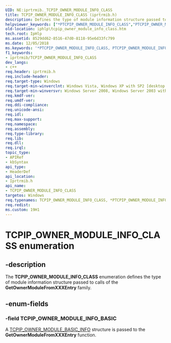 ```yaml
---
UID: NE:iprtrmib._TCPIP_OWNER_MODULE_INFO_CLASS
title: TCPIP_OWNER_MODULE_INFO_CLASS (iprtrmib.h)
description: Defines the type of module information structure passed to calls of the GetOwnerModuleFromXXXEntry family.
helpviewer_keywords: ["*PTCPIP_OWNER_MODULE_INFO_CLASS","PTCPIP_OWNER_MODULE_INFO_CLASS","PTCPIP_OWNER_MODULE_INFO_CLASS enumeration pointer [IP Helper]","TCPIP_OWNER_MODULE_INFO_BASIC","TCPIP_OWNER_MODULE_INFO_CLASS","TCPIP_OWNER_MODULE_INFO_CLASS enumeration [IP Helper]","iphlp.tcpip_owner_module_info_class","iprtrmib/PTCPIP_OWNER_MODULE_INFO_CLASS","iprtrmib/TCPIP_OWNER_MODULE_INFO_BASIC","iprtrmib/TCPIP_OWNER_MODULE_INFO_CLASS"]
old-location: iphlp\tcpip_owner_module_info_class.htm
tech.root: IpHlp
ms.assetid: 8529dd62-8516-47d0-8118-95e6d33fc799
ms.date: 12/05/2018
ms.keywords: '*PTCPIP_OWNER_MODULE_INFO_CLASS, PTCPIP_OWNER_MODULE_INFO_CLASS, PTCPIP_OWNER_MODULE_INFO_CLASS enumeration pointer [IP Helper], TCPIP_OWNER_MODULE_INFO_BASIC, TCPIP_OWNER_MODULE_INFO_CLASS, TCPIP_OWNER_MODULE_INFO_CLASS enumeration [IP Helper], iphlp.tcpip_owner_module_info_class, iprtrmib/PTCPIP_OWNER_MODULE_INFO_CLASS, iprtrmib/TCPIP_OWNER_MODULE_INFO_BASIC, iprtrmib/TCPIP_OWNER_MODULE_INFO_CLASS'
f1_keywords:
- iprtrmib/TCPIP_OWNER_MODULE_INFO_CLASS
dev_langs:
- c++
req.header: iprtrmib.h
req.include-header: 
req.target-type: Windows
req.target-min-winverclnt: Windows Vista, Windows XP with SP2 [desktop apps only]
req.target-min-winversvr: Windows Server 2008, Windows Server 2003 with SP1 [desktop apps only]
req.kmdf-ver: 
req.umdf-ver: 
req.ddi-compliance: 
req.unicode-ansi: 
req.idl: 
req.max-support: 
req.namespace: 
req.assembly: 
req.type-library: 
req.lib: 
req.dll: 
req.irql: 
topic_type:
- APIRef
- kbSyntax
api_type:
- HeaderDef
api_location:
- Iprtrmib.h
api_name:
- TCPIP_OWNER_MODULE_INFO_CLASS
targetos: Windows
req.typenames: TCPIP_OWNER_MODULE_INFO_CLASS, *PTCPIP_OWNER_MODULE_INFO_CLASS
req.redist: 
ms.custom: 19H1
---
```


# TCPIP_OWNER_MODULE_INFO_CLASS enumeration


## -description


The <b>TCPIP_OWNER_MODULE_INFO_CLASS</b> enumeration defines the type of module information structure passed to calls of the <b>GetOwnerModuleFromXXXEntry</b> family.


## -enum-fields




### -field TCPIP_OWNER_MODULE_INFO_BASIC

A <a href="https://docs.microsoft.com/windows/desktop/api/iprtrmib/ns-iprtrmib-tcpip_owner_module_basic_info">TCPIP_OWNER_MODULE_BASIC_INFO</a> structure is passed to the <b>GetOwnerModuleFromXXXEntry</b> function.

